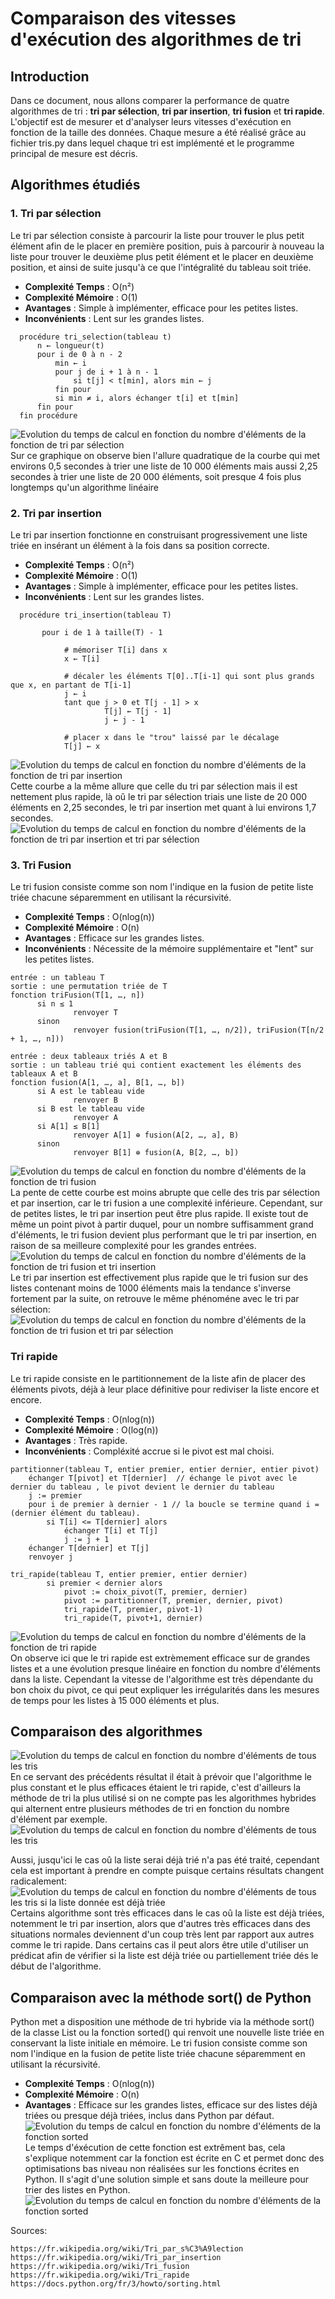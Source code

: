 # Comparaison des vitesses d'exécution des algorithmes de tri

## Introduction

Dans ce document, nous allons comparer la performance de quatre algorithmes de tri : **tri par sélection**, **tri par insertion**, **tri fusion** et **tri rapide**. L'objectif est de mesurer et d'analyser leurs vitesses d'exécution en fonction de la taille des données.
Chaque mesure a été réalisé grâce au fichier tris.py dans lequel chaque tri est implémenté et le programme principal de mesure est décris.
## Algorithmes étudiés

### 1. Tri par sélection
Le tri par sélection consiste à parcourir la liste pour trouver le plus petit élément afin de le placer en première position, puis à parcourir à nouveau la liste pour trouver le deuxième plus petit élément et le placer en deuxième position, et ainsi de suite jusqu'à ce que l'intégralité du tableau soit triée.
- **Complexité Temps** : O(n²)
- **Complexité Mémoire** : O(1)
- **Avantages** : Simple à implémenter, efficace pour les petites listes.
- **Inconvénients** : Lent sur les grandes listes.  
```pseudo
  procédure tri_selection(tableau t)
      n ← longueur(t) 
      pour i de 0 à n - 2
          min ← i       
          pour j de i + 1 à n - 1
              si t[j] < t[min], alors min ← j
          fin pour
          si min ≠ i, alors échanger t[i] et t[min]
      fin pour
  fin procédure
```
![Evolution du temps de calcul en fonction du nombre d'éléments de la fonction de tri par sélection](ressources/tri_selection_20000+elt.png)
Sur ce graphique on observe bien l'allure quadratique de la courbe qui met environs 0,5 secondes à trier une liste de 10 000 éléments mais aussi 2,25 secondes à trier une liste de 20 000 éléments, soit presque 4 fois plus longtemps qu'un algorithme linéaire

### 2. Tri par insertion

Le tri par insertion fonctionne en construisant progressivement une liste triée en insérant un élément à la fois dans sa position correcte.

- **Complexité Temps** : O(n²)
- **Complexité Mémoire** : O(1)
- **Avantages** : Simple à implémenter, efficace pour les petites listes.
- **Inconvénients** : Lent sur les grandes listes. 
```pseudo
  procédure tri_insertion(tableau T)
  
       pour i de 1 à taille(T) - 1

            # mémoriser T[i] dans x
            x ← T[i]                            

            # décaler les éléments T[0]..T[i-1] qui sont plus grands que x, en partant de T[i-1]
            j ← i                               
            tant que j > 0 et T[j - 1] > x
                     T[j] ← T[j - 1]
                     j ← j - 1

            # placer x dans le "trou" laissé par le décalage
            T[j] ← x 
```
![Evolution du temps de calcul en fonction du nombre d'éléments de la fonction de tri par insertion](ressources/tri_insertion_20000+elt.png)
Cette courbe a la même allure que celle du tri par sélection mais il est nettement plus rapide, là oû le tri par sélection triais une liste de 20 000 éléments en 2,25 secondes, le tri par insertion met quant à lui environs 1,7 secondes.
![Evolution du temps de calcul en fonction du nombre d'éléments de la fonction de tri par insertion et tri par sélection](ressources/tri_insertion_tri_selection_20000+elt.png)


### 3. Tri Fusion

Le tri fusion consiste comme son nom l'indique en la fusion de petite liste triée chacune séparemment en utilisant la récursivité.
- **Complexité Temps** : O(nlog(n))
- **Complexité Mémoire** : O(n)
- **Avantages** : Efficace sur les grandes listes.
- **Inconvénients** : Nécessite de la mémoire supplémentaire et "lent" sur les petites listes. 

```pseudo 
entrée : un tableau T
sortie : une permutation triée de T
fonction triFusion(T[1, …, n])
      si n ≤ 1
              renvoyer T
      sinon
              renvoyer fusion(triFusion(T[1, …, n/2]), triFusion(T[n/2 + 1, …, n]))
```
```pseudo 
entrée : deux tableaux triés A et B
sortie : un tableau trié qui contient exactement les éléments des tableaux A et B
fonction fusion(A[1, …, a], B[1, …, b])
      si A est le tableau vide
              renvoyer B
      si B est le tableau vide
              renvoyer A
      si A[1] ≤ B[1]
              renvoyer A[1] ⊕ fusion(A[2, …, a], B)
      sinon
              renvoyer B[1] ⊕ fusion(A, B[2, …, b])
```
![Evolution du temps de calcul en fonction du nombre d'éléments de la fonction de tri fusion](ressources/tri_fusion_20000+elt.png)
La pente de cette courbe est moins abrupte que celle des tris par sélection et par insertion, car le tri fusion a une complexité inférieure. Cependant, sur de petites listes, le tri par insertion peut être plus rapide. Il existe tout de même un point pivot à partir duquel, pour un nombre suffisamment grand d'éléments, le tri fusion devient plus performant que le tri par insertion, en raison de sa meilleure complexité pour les grandes entrées.
![Evolution du temps de calcul en fonction du nombre d'éléments de la fonction de tri fusion et tri insertion](ressources/tri_fusion_tri_insertion_2500+elt.png)
Le tri par insertion est effectivement plus rapide que le tri fusion sur des listes contenant moins de 1000 éléments mais la tendance s'inverse fortement par la suite, on retrouve le même phénoméne avec le tri par sélection:
![Evolution du temps de calcul en fonction du nombre d'éléments de la fonction de tri fusion et tri par sélection](ressources/tri_fusion_tri_selection_400+elt.png)

### Tri rapide
Le tri rapide consiste en le partitionnement de la liste afin de placer des éléments pivots, déjà à leur place définitive pour rediviser la liste encore et encore.
- **Complexité Temps** : O(nlog(n))
- **Complexité Mémoire** : O(log(n))
- **Avantages** : Très rapide.
- **Inconvénients** : Compléxité accrue si le pivot est mal choisi. 


```pseudo
partitionner(tableau T, entier premier, entier dernier, entier pivot)
    échanger T[pivot] et T[dernier]  // échange le pivot avec le dernier du tableau , le pivot devient le dernier du tableau
    j := premier
    pour i de premier à dernier - 1 // la boucle se termine quand i = (dernier élément du tableau).
        si T[i] <= T[dernier] alors
            échanger T[i] et T[j]
            j := j + 1
    échanger T[dernier] et T[j]
    renvoyer j
```
```pseudo
tri_rapide(tableau T, entier premier, entier dernier)
        si premier < dernier alors
            pivot := choix_pivot(T, premier, dernier)
            pivot := partitionner(T, premier, dernier, pivot)
            tri_rapide(T, premier, pivot-1)
            tri_rapide(T, pivot+1, dernier)
```
![Evolution du temps de calcul en fonction du nombre d'éléments de la fonction de tri rapide](ressources/tri_rapide_20000+elt.png)
On observe ici que le tri rapide est extrèmement efficace sur de grandes listes et a une évolution presque linéaire en fonction du nombre d'éléments dans la liste. Cependant la vitesse de l'algorithme est très dépendante du bon choix du pivot, ce qui peut expliquer les irrégularités dans les mesures de temps pour les listes à 15 000 éléments et plus.

## Comparaison des algorithmes
![Evolution du temps de calcul en fonction du nombre d'éléments de tous les tris](ressources/all_tri_20000+.png)
En ce servant des précédents résultat il était à prévoir que l'algorithme le plus constant et le plus efficaces étaient le tri rapide, c'est d'ailleurs la méthode de tri la plus utilisé si on ne compte pas les algorithmes hybrides qui alternent entre plusieurs méthodes de tri en fonction du nombre d'élément par exemple.
![Evolution du temps de calcul en fonction du nombre d'éléments de tous les tris](ressources/all_tri_1600+.png)

Aussi, jusqu'ici le cas oû la liste serai déjà trié n'a pas été traité, cependant cela est important à prendre en compte puisque certains résultats changent radicalement: 
![Evolution du temps de calcul en fonction du nombre d'éléments de tous les tris si la liste donnée est déjà triée](ressources/all_tri_20000+_deja_triee.png)
Certains algorithme sont très efficaces dans le cas oû la liste est déjà triées, notemment le tri par insertion, alors que d'autres très efficaces dans des situations normales deviennent d'un coup très lent par rapport aux autres comme le tri rapide. Dans certains cas il peut alors être utile d'utiliser un prédicat afin de vérifier si la liste est déjà triée ou partiellement triée dés le début de l'algorithme.

## Comparaison avec la méthode sort() de Python
Python met a disposition une méthode de tri hybride via la méthode sort() de la classe List ou la fonction sorted() qui renvoit une nouvelle liste triée en conservant la liste initiale en mémoire.
Le tri fusion consiste comme son nom l'indique en la fusion de petite liste triée chacune séparemment en utilisant la récursivité.
- **Complexité Temps** : O(nlog(n))
- **Complexité Mémoire** : O(n)
- **Avantages** : Efficace sur les grandes listes, efficace sur des listes déjà triées ou presque déjà triées, inclus dans Python par défaut.
![Evolution du temps de calcul en fonction du nombre d'éléments de la fonction sorted](ressources/sorted_20000+.png)
Le temps d'éxécution de cette fonction est extrêment bas, cela s'explique notemment car la fonction est écrite en C et permet donc des optimisations bas niveau non réalisées sur les fonctions écrites en Python.
Il s'agit d'une solution simple et sans doute la meilleure pour trier des listes en Python.
![Evolution du temps de calcul en fonction du nombre d'éléments de la fonction sorted](ressources/all_tri+sorted_20000+.png)

Sources:
```
https://fr.wikipedia.org/wiki/Tri_par_s%C3%A9lection
https://fr.wikipedia.org/wiki/Tri_par_insertion
https://fr.wikipedia.org/wiki/Tri_fusion
https://fr.wikipedia.org/wiki/Tri_rapide
https://docs.python.org/fr/3/howto/sorting.html
```